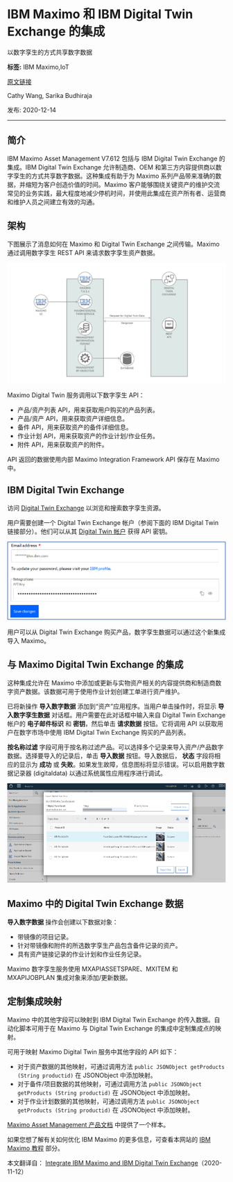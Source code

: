 # IBM Maximo 和 IBM Digital Twin Exchange 的集成
以数字孪生的方式共享数字数据

**标签:** IBM Maximo,IoT

[原文链接](https://developer.ibm.com/zh/articles/ibm-maximo-asset-management-integration-ibm-digital-twin-exchange/)

Cathy Wang, Sarika Budhiraja

发布: 2020-12-14

* * *

## 简介

IBM Maximo Asset Management V7.612 包括与 IBM Digital Twin Exchange 的集成。IBM Digital Twin Exchange 允许制造商、OEM 和第三方内容提供商以数字孪生的方式共享数字数据。这种集成有助于为 Maximo 系列产品带来准确的数据，并缩短为客户创造价值的时间。Maximo 客户能够围绕关键资产的维护交流常见的业务实践，最大程度地减少停机时间，并使用此集成在资产所有者、运营商和维护人员之间建立有效的沟通。

## 架构

下图展示了消息如何在 Maximo 和 Digital Twin Exchange 之间传输。Maximo 通过调用数字孪生 REST API 来请求数字孪生资产数据。

![alt](../ibm_articles_img/ibm-maximo-asset-management-integration-ibm-digital-twin-exchange_images_flow.png)

Maximo Digital Twin 服务调用以下数字孪生 API：

- 产品/资产列表 API，用来获取用户购买的产品列表。
- 产品/资产 API，用来获取资产详细信息。
- 备件 API，用来获取资产的备件详细信息。
- 作业计划 API，用来获取资产的作业计划/作业任务。
- 附件 API，用来获取资产的附件。

API 返回的数据使用内部 Maximo Integration Framework API 保存在 Maximo 中。

## IBM Digital Twin Exchange

访问 [Digital Twin Exchange](https://digitaltwinexchange.ibm.com/) 以浏览和搜索数字孪生资源。

用户需要创建一个 Digital Twin Exchange 帐户（参阅下面的 IBM Digital Twin 链接部分）。他们可以从其 [Digital Twin 帐户](https://digitaltwinexchange.ibm.com/my-account/edit-account) 获得 API 密钥。

![登录屏幕，IBM Digital Twin Exchange](../ibm_articles_img/ibm-maximo-asset-management-integration-ibm-digital-twin-exchange_images_Picture1.png)

用户可以从 Digital Twin Exchange 购买产品，数字孪生数据可以通过这个新集成导入 Maximo。

## 与 Maximo Digital Twin Exchange 的集成

这种集成允许在 Maximo 中添加或更新与实物资产相关的内容提供商和制造商数字资产数据。该数据可用于使用作业计划创建工单进行资产维护。

已将新操作 **导入数字数据** 添加到“资产”应用程序。当用户单击操作时，将显示 **导入数字孪生数据** 对话框。用户需要在此对话框中输入来自 Digital Twin Exchange 帐户的 **电子邮件标识** 和 **密钥**，然后单击 **请求数据** 按钮。它将调用 API 以获取用户在数字市场中使用 IBM Digital Twin Exchange 购买的产品列表。

**按名称过滤** 字段可用于按名称过滤产品。可以选择多个记录来导入资产/产品数字数据。选择要导入的记录后，单击 **导入数据** 按钮。导入数据后， **状态** 字段将相应的显示为 **成功** 或 **失败**。如果发生故障，信息图标将显示错误。可以启用数字数据记录器 (digitaldata) 以通过系统属性应用程序进行调试。

![导入 IBM 数字孪生数据](../ibm_articles_img/ibm-maximo-asset-management-integration-ibm-digital-twin-exchange_images_Picture2.png)

## Maximo 中的 Digital Twin Exchange 数据

**导入数字数据** 操作会创建以下数据对象：

- 带镜像的项目记录。
- 针对带镜像和附件的所选数字孪生产品包含备件记录的资产。
- 具有资产链接记录的作业计划和作业任务记录。

Maximo 数字孪生服务使用 MXAPIASSETSPARE、MXITEM 和 MXAPIJOBPLAN 集成对象来添加/更新数据。

## 定制集成映射

Maximo 中的其他字段可以映射到 IBM Digital Twin Exchange 的传入数据。自动化脚本可用于在 Maximo 与 Digital Twin Exchange 的集成中定制集成点的映射。

可用于映射 Maximo Digital Twin 服务中其他字段的 API 如下：

- 对于资产数据的其他映射，可通过调用方法 `public JSONObject getProducts (String productid)` 在 JSONObject 中添加映射。
- 对于备件/项目数据的其他映射，可通过调用方法 `public JSONObject getProducts (String productid)` 在 JSONObject 中添加映射。
- 对于作业计划数据的其他映射，可通过调用方法 `public JSONObject getProducts (String productid)` 在 JSONObject 中添加映射。

[Maximo Asset Management 产品文档](https://www.ibm.com/support/knowledgecenter/SSLKT6_7.6.1.2/com.ibm.mbs.doc/asset/t_dt_customize_int_mapping.html) 中提供了一个样本。

如果您想了解有关如何优化 IBM Maximo 的更多信息，可查看本网站的 [IBM Maximo 教程](https://developer.ibm.com/zh/components/maximo/tutorials/) 部分。

本文翻译自： [Integrate IBM Maximo and IBM Digital Twin Exchange](https://developer.ibm.com/articles/ibm-maximo-asset-management-integration-ibm-digital-twin-exchange/)（2020-11-12）